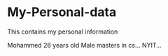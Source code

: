 # My-Personal-data
This contains my personal information

Mohammed 
26 years old
Male 
masters in cs...
NYIT...